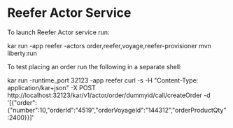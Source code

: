 # Reefer Actor Service

To launch Reefer Actor service run:

kar run -app reefer -actors order,reefer,voyage,reefer-provisioner mvn liberty:run

To test placing an order run the following in a separate shell:

kar run -runtime_port 32123 -app reefer curl -s -H "Content-Type: application/kar+json" -X POST http://localhost:32123/kar/v1/actor/order/dummyid/call/createOrder -d '[{"order":{"number":10,"orderId":"4519","orderVoyageId":"144312","orderProductQty":2400}}]'
